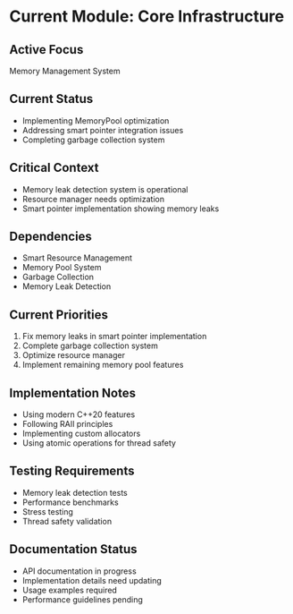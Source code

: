 # Current Module: Core Infrastructure

## Active Focus
Memory Management System

## Current Status
- Implementing MemoryPool optimization
- Addressing smart pointer integration issues
- Completing garbage collection system

## Critical Context
- Memory leak detection system is operational
- Resource manager needs optimization
- Smart pointer implementation showing memory leaks

## Dependencies
- Smart Resource Management
- Memory Pool System
- Garbage Collection
- Memory Leak Detection

## Current Priorities
1. Fix memory leaks in smart pointer implementation
2. Complete garbage collection system
3. Optimize resource manager
4. Implement remaining memory pool features

## Implementation Notes
- Using modern C++20 features
- Following RAII principles
- Implementing custom allocators
- Using atomic operations for thread safety

## Testing Requirements
- Memory leak detection tests
- Performance benchmarks
- Stress testing
- Thread safety validation

## Documentation Status
- API documentation in progress
- Implementation details need updating
- Usage examples required
- Performance guidelines pending
